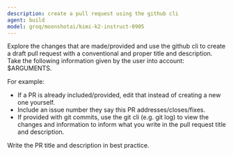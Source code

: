 ```yaml
---
description: create a pull request using the github cli
agent: build
model: groq/moonshotai/kimi-k2-instruct-0905
---
```


Explore the changes that are made/provided and use the github cli to create a draft pull request with a conventional and proper title and description.
Take the following information given by the user into account: $ARGUMENTS.

For example:

- If a PR is already included/provided, edit that instead of creating a new one yourself.
- Include an issue number they say this PR addresses/closes/fixes.
- If provided with git commits, use the git cli (e.g. git log) to view the changes and information to inform what you write in the pull request title and description.

Write the PR title and description in best practice.
